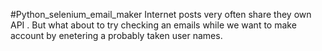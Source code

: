 #Python_selenium_email_maker
Internet posts very often share they own API . But what about to try checking an emails while we want to make account by enetering a probably taken user names.

